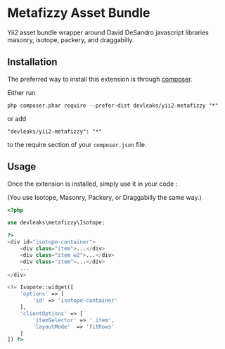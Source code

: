 Metafizzy Asset Bundle
======================
Yii2 asset bundle wrapper around David DeSandro javascript libraries masonry, isotope, packery, and draggabilly.

Installation
------------

The preferred way to install this extension is through [composer](http://getcomposer.org/download/).

Either run

```
php composer.phar require --prefer-dist devleaks/yii2-metafizzy "*"
```

or add

```
"devleaks/yii2-metafizzy": "*"
```

to the require section of your `composer.json` file.


Usage
-----

Once the extension is installed, simply use it in your code :

(You use Isotope, Masonry, Packery, or Draggabilly the same way.)

```php
<?php

use devleaks\metafizzy\Isotope;

?>
<div id="isotope-container">
	<div class="item">...</div>
	<div class="item w2">...</div>
	<div class="item">...</div>
	...
</div>

<?= Isopote::widget([
	'options' => [
		'id' => 'isotope-container'
	],
	'clientOptions' => [
        'itemSelector' => '.item',
        'layoutMode'  => 'fitRows'
	]
]) ?>
